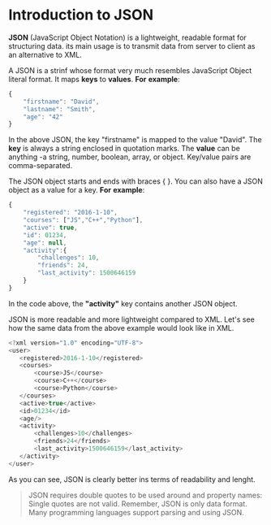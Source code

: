 # Introduction to JSON 
**JSON** (JavaScript Object Notation) is a lightweight, readable format for structuring data. its main usage is to transmit data from server to client as an alternative to XML.

A JSON is a strinf whose format very much resembles JavaScript Object literal format. It maps **keys** to **values**.
**For** **example**:

```js
{
    "firstname": "David",
    "lastname": "Smith",
    "age": "42"
}
```

In the above JSON, the key "firstname" is mapped to the value "David". The **key** is always a string enclosed in quotation marks. The **value** can be anything -a string, number, boolean, array, or object. Key/value pairs are comma-separated.

The JSON object starts and ends with braces { }. You can also have a JSON object as a value for a key.
**For** **example**:

```js
{
    "registered": "2016-1-10",
    "courses": ["JS","C++","Python"],
    "active": true,
    "id": 01234,
    "age": null,
    "activity":{
        "challenges": 10,
        "friends": 24,
        "last_activity": 1500646159
    }
}
```

In the code above, the **"activity"** key contains another JSON object.

JSON is more readable and more lightweight compared to XML.
Let's see how the same data from the above example would look like in XML.

```js
<?xml version="1.0" encoding="UTF-8">
<user>
   <registered>2016-1-10</registered>
   <courses>
       <course>JS</course>
       <course>C++</course>
       <course>Python</course>
   </courses>
   <active>true</active>
   <id>01234</id>
   <age/>
   <activity>
       <challenges>10</challenges>
       <friends>24</friends>
       <last_activity>1500646159</last_activity>
   </activity>
</user>
```

As you can see, JSON is clearly better ins terms of readability and lenght.

>JSON requires double quotes to be used around and property names: Single quotes are not valid. Remember, JSON is only data format. Many programming languages support parsing and using JSON.
